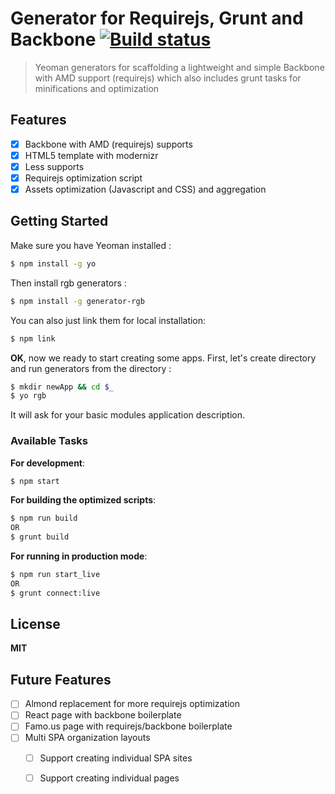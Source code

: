 # Generator for Requirejs, Grunt and Backbone [![Build status](https://travis-ci.org/smulyono/generator-rgb.svg?branch=master)](https://travis-ci.org/smulyono/generator-rgb)

> Yeoman generators for scaffolding a lightweight and simple Backbone with AMD support (requirejs) which also includes
> grunt tasks for minifications and optimization

## Features

* [x] Backbone with AMD (requirejs) supports
* [x] HTML5 template with modernizr
* [x] Less supports
* [x] Requirejs optimization script
* [x] Assets optimization (Javascript and CSS) and aggregation

## Getting Started

Make sure you have Yeoman installed : 
```bash
$ npm install -g yo
```

Then install rgb generators : 
```bash
$ npm install -g generator-rgb
```

You can also just link them for local installation:
```bash
$ npm link
```

__OK__, now we ready to start creating some apps. First, let's create directory and run generators from the directory : 
```bash
$ mkdir newApp && cd $_
$ yo rgb 
```

It will ask for your basic modules application description.


### Available Tasks 

__For development__:
```bash
$ npm start
```

__For building the optimized scripts__:
```bash
$ npm run build
OR
$ grunt build
```

__For running in production mode__:
```bash
$ npm run start_live
OR
$ grunt connect:live
```

## License

__MIT__

## Future Features
* [ ] Almond replacement for more requirejs optimization
* [ ] React page with backbone boilerplate
* [ ] Famo.us page with requirejs/backbone boilerplate
* [ ] Multi SPA organization layouts 
  * [ ] Support creating individual SPA sites
  * [ ] Support creating individual pages

